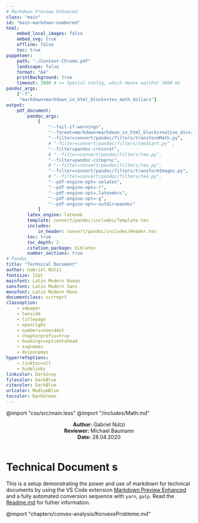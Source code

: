 ```yaml
---
# Markdown Preview Enhanced
class: "main"
id: "main-markdown-numbered"
html:
    embed_local_images: false
    embed_svg: true
    offline: false
    toc: true
puppeteer:
    path: "./Content-Chrome.pdf"
    landscape: false
    format: "A4"
    printBackground: true
    timeout: 3000 # <= Special config, which means waitFor 3000 ms
pandoc_args: 
    ["-f",
     "markdown+markdown_in_html_blocks+tex_math_dollars"]
output:
    pdf_document:
        pandoc_args:
            [
                "--fail-if-warnings",
                "--format=markdown+markdown_in_html_blocks+native_divs+raw_tex+tex_math_dollars",
                "--filter=convert/pandoc/filters/transformMath.py",
                # "-filter=convert/pandoc/filters/teeStart.py" ,
                "--filter=pandoc-crossref",
                # "--filter=convert/pandoc/filters/tee.py",
                "--filter=pandoc-citeproc",
                # "--filter=convert/pandoc/filters/tee.py",
                "--filter=convert/pandoc/filters/transformImages.py",
                # "--filter=convert/pandoc/filters/tee.py",
                "--pdf-engine-opt=-xelatex",
                "--pdf-engine-opt=-r",
                "--pdf-engine-opt=.latexmkrc",
                "--pdf-engine-opt=-g",
                "--pdf-engine-opt=-outdir=pandoc"
            ]
        latex_engine: latexmk
        template: convert/pandoc/includes/Template.tex
        includes:
            in_header: convert/pandoc/includes/Header.tex
        toc: true
        toc_depth: 2
        citation_package: biblatex
        number_sections: true  
# Pandoc
title: "Technical Document"
author: Gabriel Nützi
fontsize: 12pt
mainfont: Latin Modern Roman
sansfont: Latin Modern Sans
monofont: Latin Modern Mono
documentclass: scrreprt
classoption:
    - a4paper
    - twoside
    - titlepage
    - openright
    - numbers=noenddot
    - chapterprefix=true
    - headings=optiontohead
    - svgnames
    - dvipsnames
hyperrefoptions:
    - linktoc=all
    - hidelinks
linkcolor: DarkGray
filecolor: DarkBlue
citecolor: DarkBlue
urlcolor: MediumBlue
toccolor: DarkGreen
---
```


@import "css/src/main.less"
@import "/includes/Math.md"

<header>
<p><strong>Author:</strong> Gabriel Nützi<br>
<strong>Reviewer:</strong> Michael Baumann<br>
<strong>Date:</strong> 28.04.2020
</p>
</header>

# Technical Document s

This is a setup demonstrating the power and use of markdown for technical documents by using
the VS Code extension [Markdown Preview Enhanced](https://shd101wyy.github.io/markdown-preview-enhanced) and a fully automated conversion sequence with `yarn`, `gulp`.
Read the [Readme.md](https://github.com/gabyx/TechnicalMarkdown/blob/master/Readme.md) for futher information.

@import "chapters/convex-analysis/KonvexeProbleme.md"
